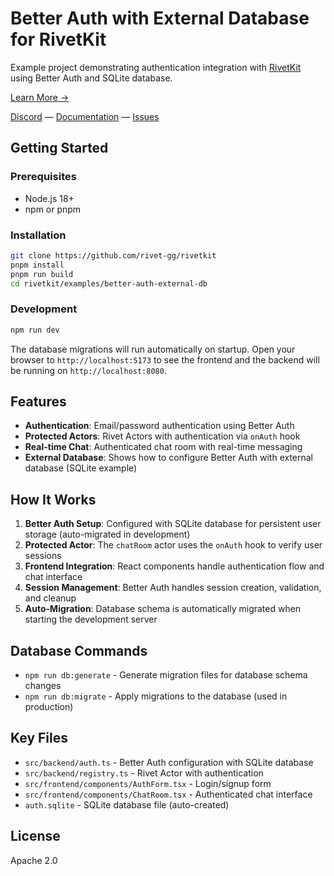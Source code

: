 # Better Auth with External Database for RivetKit

Example project demonstrating authentication integration with [RivetKit](https://rivetkit.org) using Better Auth and SQLite database.

[Learn More →](https://github.com/rivet-gg/rivetkit)

[Discord](https://rivet.gg/discord) — [Documentation](https://rivetkit.org) — [Issues](https://github.com/rivet-gg/rivetkit/issues)

## Getting Started

### Prerequisites

- Node.js 18+
- npm or pnpm

### Installation

```sh
git clone https://github.com/rivet-gg/rivetkit
pnpm install
pnpm run build
cd rivetkit/examples/better-auth-external-db
```

### Development

```sh
npm run dev
```

The database migrations will run automatically on startup. Open your browser to `http://localhost:5173` to see the frontend and the backend will be running on `http://localhost:8080`.

## Features

- **Authentication**: Email/password authentication using Better Auth
- **Protected Actors**: Rivet Actors with authentication via `onAuth` hook
- **Real-time Chat**: Authenticated chat room with real-time messaging
- **External Database**: Shows how to configure Better Auth with external database (SQLite example)

## How It Works

1. **Better Auth Setup**: Configured with SQLite database for persistent user storage (auto-migrated in development)
2. **Protected Actor**: The `chatRoom` actor uses the `onAuth` hook to verify user sessions
3. **Frontend Integration**: React components handle authentication flow and chat interface
4. **Session Management**: Better Auth handles session creation, validation, and cleanup
5. **Auto-Migration**: Database schema is automatically migrated when starting the development server

## Database Commands

- `npm run db:generate` - Generate migration files for database schema changes
- `npm run db:migrate` - Apply migrations to the database (used in production)

## Key Files

- `src/backend/auth.ts` - Better Auth configuration with SQLite database
- `src/backend/registry.ts` - Rivet Actor with authentication
- `src/frontend/components/AuthForm.tsx` - Login/signup form
- `src/frontend/components/ChatRoom.tsx` - Authenticated chat interface
- `auth.sqlite` - SQLite database file (auto-created)

## License

Apache 2.0

